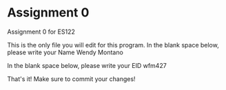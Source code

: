 # Assignment 0

Assignment 0 for ES122

This is the only file you will edit for this program. In the blank space below, please write your Name
Wendy Montano

In the blank space below, please write your EID
wfm427

That's it! Make sure to commit your changes!


